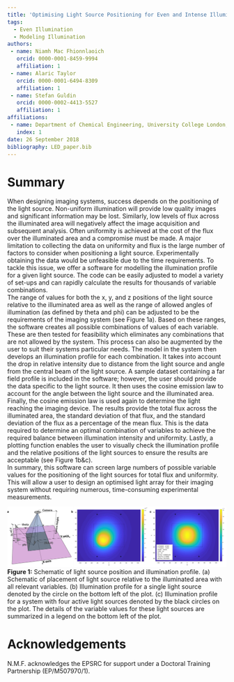 ```yaml
---
title: 'Optimising Light Source Positioning for Even and Intense Illumination'
tags:
  - Even Illumination
  - Modeling Illumination
authors:
 - name: Niamh Mac Fhionnlaoich 
   orcid: 0000-0001-8459-9994
   affiliation: 1
 - name: Alaric Taylor
   orcid: 0000-0001-6494-8309
   affiliation: 1
 - name: Stefan Guldin
   orcid: 0000-0002-4413-5527
   affiliation: 1
affiliations:
 - name: Department of Chemical Engineering, University College London, Torrington Place, London WC1E 7JE, U.K.
   index: 1
date: 26 September 2018
bibliography: LED_paper.bib
---
```


# Summary

When designing imaging systems, success depends on the positioning of the light source.  Non-uniform illumination will provide low quality images and significant information may be lost.  Similarly, low levels of flux across the illuminated area will negatively affect the image acquisition and subsequent analysis.  Often uniformity is achieved at the cost of the flux over the illuminated area and a compromise must be made.  A major limitation to collecting the data on uniformity and flux is the large number of factors to consider when positioning a light source.  Experimentally obtaining the data would be unfeasible due to the time requirements.  To tackle this issue, we offer a software for modelling the illumination profile for a given light source.  The code can be easily adjusted to model a variety of set-ups and can rapidly calculate the results for thousands of variable combinations.  
The range of values for both the x, y, and z positions of the light source relative to the illuminated area as well as the range of allowed angles of illumination (as defined by theta and phi) can be adjusted to be the requirements of the imaging system (see Figure 1a).  Based on these ranges, the software creates all possible combinations of values of each variable.  These are then tested for feasibility which eliminates any combinations that are not allowed by the system.  This process can also be augmented by the user to suit their systems particular needs.  The model in the system then develops an illumination profile for each combination.  It takes into account the drop in relative intensity due to distance from the light source and angle from the central beam of the light source.  A sample dataset containing a far field profile is included in the software; however, the user should provide the data specific to the light source.  It then uses the cosine emission law to account for the angle between the light source and the illuminated area.  Finally, the cosine emission law is used again to determine the light reaching the imaging device.  The results provide the total flux across the illuminated area, the standard deviation of that flux, and the standard deviation of the flux as a percentage of the mean flux.  This is the data required to determine an optimal combination of variables to achieve the required balance between illumination intensity and uniformity.  Lastly, a plotting function enables the user to visually check the illumination profile and the relative positions of the light sources to ensure the results are acceptable (see Figure 1b&c).    
 In summary, this software can screen large numbers of possible variable values for the positioning of the light sources for total flux and uniformity.  This will allow a user to design an optimised light array for their imaging system without requiring numerous, time-consuming experimental measurements.  


![](Figure1.png)
**Figure 1:**  Schematic of light source position and illumination profile. (a) Schematic of placement of light source relative to the illuminated area with all relevant variables. (b) Illumination profile for a single light source denoted by the circle on the bottom left of the plot. (c) Illumination profile for a system with four active light sources denoted by the black circles on the plot.  The details of the variable values for these light sources are summarized in a legend on the bottom left of the plot.  

# Acknowledgements

N.M.F. acknowledges the EPSRC for support under a Doctoral Training Partnership (EP/M507970/1).
